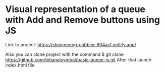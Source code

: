 # Visual representation of a queue with Add and Remove buttons using JS

Link to project: https://shimmering-cobbler-904acf.netlify.app/

Also you can clone project with the command $ git clone https://github.com/tetianatsymbal/basic-queue-js.git
After that launch index.html file.
